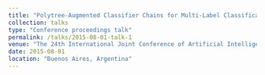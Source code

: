 ```yaml
---
title: "Polytree-Augmented Classifier Chains for Multi-Label Classification"
collection: talks
type: "Conference proceedings talk"
permalink: /talks/2015-08-01-talk-1
venue: "The 24th International Joint Conference of Artificial Intelligence (IJCAI 2015)"
date: 2015-08-01
location: "Buenos Aires, Argentina"
---
```


<!---This is a description of your conference proceedings talk, note the different field in type. You can put anything in this field.--->

